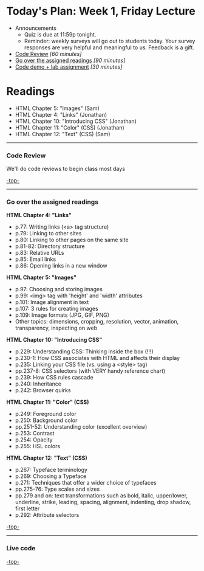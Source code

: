 <a id="top"></a>
# Today's Plan: Week 1, Friday Lecture

- Announcements
  - Quiz is due at 11:59p tonight.
  - Reminder: weekly surveys will go out to students today. Your survey responses are very helpful and meaningful to us. Feedback is a gift.
- [Code Review](#codereview) *[60 minutes]*
- [Go over the assigned readings](#readings) *[90 minutes]*
- [Code demo + lab assignment](#code) *[30 minutes]*

# Readings

- HTML Chapter 5: "Images" (Sam)
- HTML Chapter 4: "Links" (Jonathan)
- HTML Chapter 10: "Introducing CSS" (Jonathan)
- HTML Chapter 11: "Color" (CSS) (Jonathan)
- HTML Chapter 12: "Text" (CSS) (Sam)

---

<a id="codereview"></a>
### Code Review

We'll do code reviews to begin class most days

[-top-](#top)

---

<a id="readings"></a>
### Go over the assigned readings

**HTML Chapter 4: "Links"**

- p.77: Writing links (\<a\> tag structure)
- p.79: Linking to other sites
- p.80: Linking to other pages on the same site
- p.81-82: Directory structure
- p.83: Relative URLs
- p.85: Email links
- p.86: Opening links in a new window

**HTML Chapter 5: "Images"**

- p.97: Choosing and storing images
- p.99: \<img\> tag with 'height' and 'width' attributes
- p.101: Image alignment in text
- p.107: 3 rules for creating images
- p.109: Image formats (JPG, GIF, PNG)
- Other topics: dimensions, cropping, resolution, vector, animation, transparency, inspecting on web

**HTML Chapter 10: "Introducing CSS"**

- p.229: Understanding CSS: Thinking inside the box (!!!)
- p.230-1: How CSS associates with HTML and affects their display
- p.235: Linking your CSS file (vs. using a \<style\> tag)
- pp.237-8: CSS selectors (with VERY handy reference chart)
- p.239: How CSS rules cascade
- p.240: Inheritance
- p.242: Browser quirks

**HTML Chapter 11: "Color" (CSS)**

- p.249: Foreground color
- p.250: Background color
- pp.251-52: Understanding color (excellent overview)
- p.253: Contrast
- p.254: Opacity
- p.255: HSL colors

**HTML Chapter 12: "Text" (CSS)**

- p.267: Typeface terminology
- p.269: Choosing a Typeface
- p.271: Techniques that offer a wider choice of typefaces
- pp.275-76: Type scales and sizes
- pp.279 and on: text transformations such as bold, italic, upper/lower, underline, strike, leading, spacing, alignment, indenting, drop shadow, first letter
- p.292: Attribute selectors

[-top-](#top)

---

<a id="code"></a>
### Live code

[-top-](#top)

